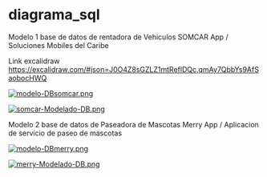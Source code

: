 # diagrama_sql

Modelo 1  base de datos de rentadora de Vehiculos SOMCAR App / Soluciones Mobiles del Caribe

Link excalidraw https://excalidraw.com/#json=J0O4Z8sGZLZ1mtReflDQc,qmAy7QbbYs9AfSaobocHWQ

[![modelo-DBsomcar.png](https://i.postimg.cc/1tzB1Cdz/modelo-DBsomcar.png)](https://postimg.cc/Ff23jZNt)

[![somcar-Modelado-DB.png](https://i.postimg.cc/PJNBzTGc/somcar-Modelado-DB.png)](https://postimg.cc/QKG4jLdk)

Modelo 2  base de datos de Paseadora de Mascotas Merry App / Aplicacion de servicio de paseo de mascotas

[![modelo-DBmerry.png](https://i.postimg.cc/cCMW3JsC/modelo-DBmerry.png)](https://postimg.cc/hQjNWcQR)

[![merry-Modelado-DB.png](https://i.postimg.cc/zXGf6g5Z/merry-Modelado-DB.png)](https://postimg.cc/DmRFbm8B)


